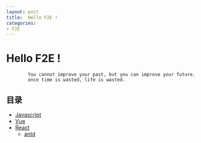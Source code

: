 ```yaml
---
layout: post
title:  Hello F2E !
categories:
- F2E
---
```


# Hello F2E !

            You cannot improve your past, but you can improve your future.
            once time is wasted, life is wasted.

## 目录
* [Javascript](./javascript)
* [Vue](./vue)
* [React](./react)
  * [antd](https://ant.design/docs/spec/introduce-cn)


